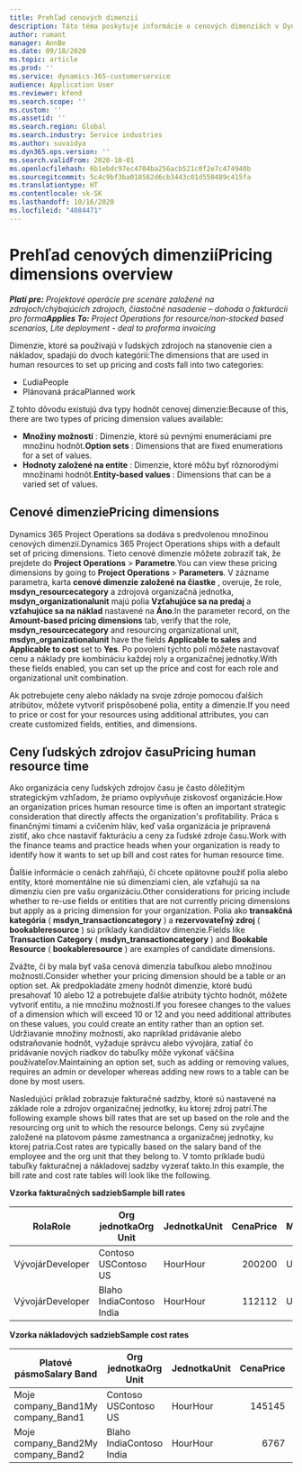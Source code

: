 ```yaml
---
title: Prehľad cenových dimenzií
description: Táto téma poskytuje informácie o cenových dimenziách v Dynamics 365 Project Operations.
author: rumant
manager: AnnBe
ms.date: 09/18/2020
ms.topic: article
ms.prod: ''
ms.service: dynamics-365-customerservice
audience: Application User
ms.reviewer: kfend
ms.search.scope: ''
ms.custom: ''
ms.assetid: ''
ms.search.region: Global
ms.search.industry: Service industries
ms.author: suvaidya
ms.dyn365.ops.version: ''
ms.search.validFrom: 2020-10-01
ms.openlocfilehash: 6b1ebdc97ec4704ba256acb521c0f2e7c474940b
ms.sourcegitcommit: 5c4c9bf3ba018562d6cb3443c01d550489c415fa
ms.translationtype: HT
ms.contentlocale: sk-SK
ms.lasthandoff: 10/16/2020
ms.locfileid: "4084471"
---
```

# <a name="pricing-dimensions-overview"></a><span data-ttu-id="28a52-103">Prehľad cenových dimenzií</span><span class="sxs-lookup"><span data-stu-id="28a52-103">Pricing dimensions overview</span></span>

<span data-ttu-id="28a52-104">_**Platí pre:** Projektové operácie pre scenáre založené na zdrojoch/chýbajúcich zdrojoch, čiastočné nasadenie – dohoda o fakturácii pro forma_</span><span class="sxs-lookup"><span data-stu-id="28a52-104">_**Applies To:** Project Operations for resource/non-stocked based scenarios, Lite deployment - deal to proforma invoicing_</span></span>

<span data-ttu-id="28a52-105">Dimenzie, ktoré sa používajú v ľudských zdrojoch na stanovenie cien a nákladov, spadajú do dvoch kategórií:</span><span class="sxs-lookup"><span data-stu-id="28a52-105">The dimensions that are used in human resources to set up pricing and costs fall into two categories:</span></span>

- <span data-ttu-id="28a52-106">Ľudia</span><span class="sxs-lookup"><span data-stu-id="28a52-106">People</span></span>
- <span data-ttu-id="28a52-107">Plánovaná práca</span><span class="sxs-lookup"><span data-stu-id="28a52-107">Planned work</span></span>

<span data-ttu-id="28a52-108">Z tohto dôvodu existujú dva typy hodnôt cenovej dimenzie:</span><span class="sxs-lookup"><span data-stu-id="28a52-108">Because of this, there are two types of pricing dimension values available:</span></span>

- <span data-ttu-id="28a52-109">**Množiny možností** : Dimenzie, ktoré sú pevnými enumeráciami pre množinu hodnôt.</span><span class="sxs-lookup"><span data-stu-id="28a52-109">**Option sets** : Dimensions that are fixed enumerations for a set of values.</span></span>
- <span data-ttu-id="28a52-110">**Hodnoty založené na entite** : Dimenzie, ktoré môžu byť rôznorodými množinami hodnôt.</span><span class="sxs-lookup"><span data-stu-id="28a52-110">**Entity-based values** : Dimensions that can be a varied set of values.</span></span>

## <a name="pricing-dimensions"></a><span data-ttu-id="28a52-111">Cenové dimenzie</span><span class="sxs-lookup"><span data-stu-id="28a52-111">Pricing dimensions</span></span>

<span data-ttu-id="28a52-112">Dynamics 365 Project Operations sa dodáva s predvolenou množinou cenových dimenzií.</span><span class="sxs-lookup"><span data-stu-id="28a52-112">Dynamics 365 Project Operations ships with a default set of pricing dimensions.</span></span> <span data-ttu-id="28a52-113">Tieto cenové dimenzie môžete zobraziť tak, že prejdete do **Project Operations** > **Parametre**.</span><span class="sxs-lookup"><span data-stu-id="28a52-113">You can view these pricing dimensions by going to **Project Operations** > **Parameters**.</span></span> <span data-ttu-id="28a52-114">V zázname parametra, karta **cenové dimenzie založené na čiastke** , overuje, že role, **msdyn_resourcecategory** a zdrojová organizačná jednotka, **msdyn_organizationalunit** majú polia **Vzťahujúce sa na predaj** a **vzťahujúce sa na náklad** nastavené na **Áno**.</span><span class="sxs-lookup"><span data-stu-id="28a52-114">In the parameter record, on the **Amount-based pricing dimensions** tab, verify that the role, **msdyn_resourcecategory** and resourcing organizational unit, **msdyn_organizationalunit** have the fields **Applicable to sales** and **Applicable to cost** set to **Yes**.</span></span> <span data-ttu-id="28a52-115">Po povolení týchto polí môžete nastavovať cenu a náklady pre kombináciu každej roly a organizačnej jednotky.</span><span class="sxs-lookup"><span data-stu-id="28a52-115">With these fields enabled, you can set up the price and cost for each role and organizational unit combination.</span></span>

<span data-ttu-id="28a52-116">Ak potrebujete ceny alebo náklady na svoje zdroje pomocou ďalších atribútov, môžete vytvoriť prispôsobené polia, entity a dimenzie.</span><span class="sxs-lookup"><span data-stu-id="28a52-116">If you need to price or cost for your resources using additional attributes, you can create customized fields, entities, and dimensions.</span></span>

## <a name="pricing-human-resource-time"></a><span data-ttu-id="28a52-117">Ceny ľudských zdrojov času</span><span class="sxs-lookup"><span data-stu-id="28a52-117">Pricing human resource time</span></span>
<span data-ttu-id="28a52-118">Ako organizácia ceny ľudských zdrojov času je často dôležitým strategickým vzhľadom, že priamo ovplyvňuje ziskovosť organizácie.</span><span class="sxs-lookup"><span data-stu-id="28a52-118">How an organization prices human resource time is often an important strategic consideration that directly affects the organization's profitability.</span></span> <span data-ttu-id="28a52-119">Práca s finančnými tímami a cvičením hláv, keď vaša organizácia je pripravená zistiť, ako chce nastaviť fakturáciu a ceny za ľudské zdroje času.</span><span class="sxs-lookup"><span data-stu-id="28a52-119">Work with the finance teams and practice heads when your organization is ready to identify how it wants to set up bill and cost rates for human resource time.</span></span>

<span data-ttu-id="28a52-120">Ďalšie informácie o cenách zahŕňajú, či chcete opätovne použiť polia alebo entity, ktoré momentálne nie sú dimenziami cien, ale vzťahujú sa na dimenziu cien pre vašu organizáciu.</span><span class="sxs-lookup"><span data-stu-id="28a52-120">Other considerations for pricing include whether to re-use fields or entities that are not currently pricing dimensions but apply as a pricing dimension for your organization.</span></span> <span data-ttu-id="28a52-121">Polia ako **transakčná kategória** ( **msdyn_transactioncategory** ) a **rezervovateľný zdroj** ( **bookableresource** ) sú príklady kandidátov dimenzie.</span><span class="sxs-lookup"><span data-stu-id="28a52-121">Fields like **Transaction Category** ( **msdyn_transactioncategory** ) and **Bookable Resource** ( **bookableresource** ) are examples of candidate dimensions.</span></span> 

<span data-ttu-id="28a52-122">Zvážte, či by mala byť vaša cenová dimenzia tabuľkou alebo množinou možností.</span><span class="sxs-lookup"><span data-stu-id="28a52-122">Consider whether your pricing dimension should be a table or an option set.</span></span> <span data-ttu-id="28a52-123">Ak predpokladáte zmeny hodnôt dimenzie, ktoré budú presahovať 10 alebo 12 a potrebujete ďalšie atribúty týchto hodnôt, môžete vytvoriť entitu, a nie množinu možností.</span><span class="sxs-lookup"><span data-stu-id="28a52-123">If you foresee changes to the values of a dimension which will exceed 10 or 12 and you need additional attributes on these values, you could create an entity rather than an option set.</span></span> <span data-ttu-id="28a52-124">Udržiavanie množiny možností, ako napríklad pridávanie alebo odstraňovanie hodnôt, vyžaduje správcu alebo vývojára, zatiaľ čo pridávanie nových riadkov do tabuľky môže vykonať väčšina používateľov.</span><span class="sxs-lookup"><span data-stu-id="28a52-124">Maintaining an option set, such as adding or removing values, requires an admin or developer whereas adding new rows to a table can be done by most users.</span></span>

<span data-ttu-id="28a52-125">Nasledujúci príklad zobrazuje fakturačné sadzby, ktoré sú nastavené na základe role a zdrojov organizačnej jednotky, ku ktorej zdroj patrí.</span><span class="sxs-lookup"><span data-stu-id="28a52-125">The following example shows bill rates that are set up based on the role and the resourcing org unit to which the resource belongs.</span></span> <span data-ttu-id="28a52-126">Ceny sú zvyčajne založené na platovom pásme zamestnanca a organizačnej jednotky, ku ktorej patria.</span><span class="sxs-lookup"><span data-stu-id="28a52-126">Cost rates are typically based on the salary band of the employee and the org unit that they belong to.</span></span> <span data-ttu-id="28a52-127">V tomto príklade budú tabuľky fakturačnej a nákladovej sadzby vyzerať takto.</span><span class="sxs-lookup"><span data-stu-id="28a52-127">In this example, the bill rate and cost rate tables will look like the following.</span></span>

<span data-ttu-id="28a52-128">**Vzorka fakturačných sadzieb**</span><span class="sxs-lookup"><span data-stu-id="28a52-128">**Sample bill rates**</span></span>

| <span data-ttu-id="28a52-129">Rola</span><span class="sxs-lookup"><span data-stu-id="28a52-129">Role</span></span>        | <span data-ttu-id="28a52-130">Org jednotka</span><span class="sxs-lookup"><span data-stu-id="28a52-130">Org Unit</span></span>    |<span data-ttu-id="28a52-131">Jednotka</span><span class="sxs-lookup"><span data-stu-id="28a52-131">Unit</span></span>      |<span data-ttu-id="28a52-132">Cena</span><span class="sxs-lookup"><span data-stu-id="28a52-132">Price</span></span>      |<span data-ttu-id="28a52-133">Mena</span><span class="sxs-lookup"><span data-stu-id="28a52-133">Currency</span></span>  |
| ------------|-------------|----------|----------:|----------|
| <span data-ttu-id="28a52-134">Vývojár</span><span class="sxs-lookup"><span data-stu-id="28a52-134">Developer</span></span>   | <span data-ttu-id="28a52-135">Contoso US</span><span class="sxs-lookup"><span data-stu-id="28a52-135">Contoso US</span></span>  |<span data-ttu-id="28a52-136">Hour</span><span class="sxs-lookup"><span data-stu-id="28a52-136">Hour</span></span> | <span data-ttu-id="28a52-137">200</span><span class="sxs-lookup"><span data-stu-id="28a52-137">200</span></span>|<span data-ttu-id="28a52-138">USD</span><span class="sxs-lookup"><span data-stu-id="28a52-138">USD</span></span>     |
| <span data-ttu-id="28a52-139">Vývojár</span><span class="sxs-lookup"><span data-stu-id="28a52-139">Developer</span></span>   | <span data-ttu-id="28a52-140">Blaho India</span><span class="sxs-lookup"><span data-stu-id="28a52-140">Contoso India</span></span> |<span data-ttu-id="28a52-141">Hour</span><span class="sxs-lookup"><span data-stu-id="28a52-141">Hour</span></span>|   <span data-ttu-id="28a52-142">112</span><span class="sxs-lookup"><span data-stu-id="28a52-142">112</span></span>|<span data-ttu-id="28a52-143">USD</span><span class="sxs-lookup"><span data-stu-id="28a52-143">USD</span></span>     |


<span data-ttu-id="28a52-144">**Vzorka nákladových sadzieb**</span><span class="sxs-lookup"><span data-stu-id="28a52-144">**Sample cost rates**</span></span>

| <span data-ttu-id="28a52-145">Platové pásmo</span><span class="sxs-lookup"><span data-stu-id="28a52-145">Salary Band</span></span>     | <span data-ttu-id="28a52-146">Org jednotka</span><span class="sxs-lookup"><span data-stu-id="28a52-146">Org Unit</span></span>    |<span data-ttu-id="28a52-147">Jednotka</span><span class="sxs-lookup"><span data-stu-id="28a52-147">Unit</span></span>      |<span data-ttu-id="28a52-148">Cena</span><span class="sxs-lookup"><span data-stu-id="28a52-148">Price</span></span>      |<span data-ttu-id="28a52-149">Mena</span><span class="sxs-lookup"><span data-stu-id="28a52-149">Currency</span></span>  |
| ----------------|-------------|----------|----------:|----------|
| <span data-ttu-id="28a52-150">Moje company_Band1</span><span class="sxs-lookup"><span data-stu-id="28a52-150">My company_Band1</span></span> | <span data-ttu-id="28a52-151">Contoso US</span><span class="sxs-lookup"><span data-stu-id="28a52-151">Contoso US</span></span>  |<span data-ttu-id="28a52-152">Hour</span><span class="sxs-lookup"><span data-stu-id="28a52-152">Hour</span></span> | <span data-ttu-id="28a52-153">145</span><span class="sxs-lookup"><span data-stu-id="28a52-153">145</span></span>|<span data-ttu-id="28a52-154">USD</span><span class="sxs-lookup"><span data-stu-id="28a52-154">USD</span></span>     |
| <span data-ttu-id="28a52-155">Moje company_Band2</span><span class="sxs-lookup"><span data-stu-id="28a52-155">My company_Band2</span></span> | <span data-ttu-id="28a52-156">Blaho India</span><span class="sxs-lookup"><span data-stu-id="28a52-156">Contoso India</span></span> |<span data-ttu-id="28a52-157">Hour</span><span class="sxs-lookup"><span data-stu-id="28a52-157">Hour</span></span>|   <span data-ttu-id="28a52-158">67</span><span class="sxs-lookup"><span data-stu-id="28a52-158">67</span></span>|<span data-ttu-id="28a52-159">USD</span><span class="sxs-lookup"><span data-stu-id="28a52-159">USD</span></span>     |
